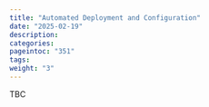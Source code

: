 ```yaml
---
title: "Automated Deployment and Configuration"
date: "2025-02-19"
description:
categories:
pageintoc: "351"
tags:
weight: "3"
---
```


<a id="automated-deploy-and-configuration-ovh-opennebula-onprem-cloud-solution"></a>

<!--# Automated Deployment and Configuration -->

TBC
